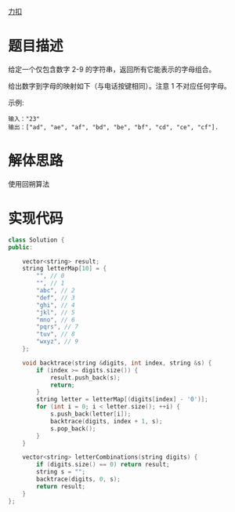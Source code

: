 [力扣](https://leetcode-cn.com/problems/letter-combinations-of-a-phone-number/)

# 题目描述

给定一个仅包含数字 2-9 的字符串，返回所有它能表示的字母组合。

给出数字到字母的映射如下（与电话按键相同）。注意 1 不对应任何字母。

示例:

```
输入："23"
输出：["ad", "ae", "af", "bd", "be", "bf", "cd", "ce", "cf"].
```

# 解体思路

使用回朔算法

# 实现代码

```cpp
class Solution {
public:

    vector<string> result;
    string letterMap[10] = {
        "", // 0
        "", // 1
        "abc", // 2
        "def", // 3
        "ghi", // 4
        "jkl", // 5
        "mno", // 6
        "pqrs", // 7
        "tuv", // 8
        "wxyz", // 9
    };

    void backtrace(string &digits, int index, string &s) {
        if (index >= digits.size()) {
            result.push_back(s);
            return;
        }
        string letter = letterMap[(digits[index] - '0')];
        for (int i = 0; i < letter.size(); ++i) {
            s.push_back(letter[i]);
            backtrace(digits, index + 1, s);
            s.pop_back();
        }
    }

    vector<string> letterCombinations(string digits) {
        if (digits.size() == 0) return result;
        string s = "";
        backtrace(digits, 0, s);
        return result;
    }
};
```
